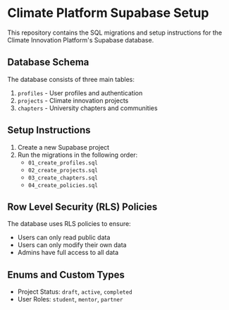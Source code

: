 # Climate Platform Supabase Setup

This repository contains the SQL migrations and setup instructions for the Climate Innovation Platform's Supabase database.

## Database Schema

The database consists of three main tables:

1. `profiles` - User profiles and authentication
2. `projects` - Climate innovation projects
3. `chapters` - University chapters and communities

## Setup Instructions

1. Create a new Supabase project
2. Run the migrations in the following order:
   - `01_create_profiles.sql`
   - `02_create_projects.sql`
   - `03_create_chapters.sql`
   - `04_create_policies.sql`

## Row Level Security (RLS) Policies

The database uses RLS policies to ensure:
- Users can only read public data
- Users can only modify their own data
- Admins have full access to all data

## Enums and Custom Types

- Project Status: `draft`, `active`, `completed`
- User Roles: `student`, `mentor`, `partner`